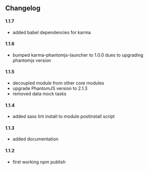 
## **Changelog**

#### **1.1.7**
- added babel dependencies for karma

#### **1.1.6**
- bumped karma-phantomjs-launcher to 1.0.0 dues to upgrading phantomjs version

#### **1.1.5**
- decoupled module from other core modules
- upgrade PhantomJS version to 2.1.3
- removed data mock tasks

#### **1.1.4**
- added sass lint install to module postinstall script

#### **1.1.3**
- added documentation

#### **1.1.2**
- first working npm publish

